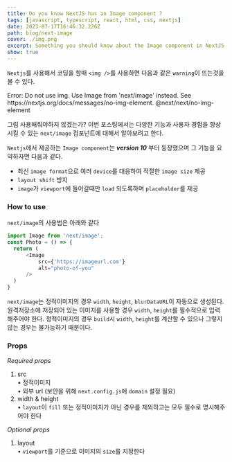 ```yaml
---
title: Do you know NextJS has an Image component ?
tags: [javascript, typescript, react, html, css, nextjs]
date: 2023-07-17T16:46:32.226Z
path: blog/next-image
cover: ./img.png
excerpt: Something you should know about the Image component in NextJS
show: true
---
```


`Nextjs`를 사용해서 코딩을 할때 `<img />`를 사용하면 다음과 같은 `warning`이 뜨는것을 볼 수 있다.

<div class="quote">
Error: Do not use img. Use Image from 'next/image' instead. See https://nextjs.org/docs/messages/no-img-element.  @next/next/no-img-element
</div>

그럼 사용해줘야하지 않겠는가? 이번 포스팅에서는 다양한 기능과 사용자 경험을 향상시킬 수 있는 `next/image` 컴포넌트에 대해서 알아보려고 한다.  

`Nextjs`에서 제공하는 `Image component`는 _**version 10**_ 부터 등장했으며 그 기능을 요약하자면 다음과 같다. 
- 최신 `image format`으로 여러 `device`를 대응하여 적절한 `image size` 제공
- `layout shift` 방지 
- `image`가 `viewport`에 들어갈때만 `load` 되도록하며 `placeholder`를 제공 


### How to use
`next/image`의 사용법은 아래와 같다
```javascript
import Image from 'next/image';
const Photo = () => {
  return (
      <Image
          src={'https://imageurl.com'}
          alt="photo-of-you"
      />
  )
}
```

`next/image`는 정적이미지의 경우 `width`, `height`, `blurDataURL`이 자동으로 생성된다. 원격저장소에 저장되어 있는 이미지를 사용할 경우 `width`, `height`를 필수적으로 입력해주어야 한다. 정적이미지의 경우 `build`시 `width`, `height`를 계산할 수 있으나 그렇지 않는 경우는 불가능하기 때문이다.

### Props
_Required props_
1. src  
   • 정적이미지  
   • 외부 url (보안을 위해 `next.config.js`에 `domain` 설정 필요)  
2. width & height  
   • `layout`이 `fill` 또는 정적이미지가 아닌 경우를 제외하고는 모두 필수로 명시해주어야 한다  


_Optional props_
1. layout  
   • `viewport`를 기준으로 이미지의 `size`를 지정한다 